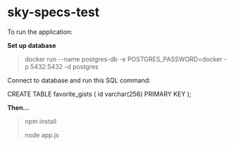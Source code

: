# sky-specs-test

To run the application:

**Set up database**

> docker run --name postgres-db -e POSTGRES_PASSWORD=docker -p 5432:5432 -d postgres

Connect to database and run this SQL command:

CREATE TABLE favorite_gists (
 id varchar(256) PRIMARY KEY
);

**Then...**

> npm install
> 
> node app.js
